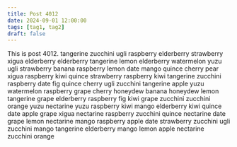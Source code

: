 ```yaml
---
title: Post 4012
date: 2024-09-01 12:00:00
tags: [tag1, tag2]
draft: false
---
```

This is post 4012.
tangerine
zucchini
ugli
raspberry
elderberry
strawberry
xigua
elderberry
elderberry
tangerine
lemon
elderberry
watermelon
yuzu
ugli
strawberry
banana
raspberry
lemon
date
mango
quince
cherry
pear
xigua
raspberry
kiwi
quince
strawberry
raspberry
kiwi
tangerine
zucchini
raspberry
date
fig
quince
cherry
ugli
zucchini
tangerine
apple
yuzu
watermelon
raspberry
grape
cherry
honeydew
banana
honeydew
lemon
tangerine
grape
elderberry
raspberry
fig
kiwi
grape
zucchini
zucchini
orange
yuzu
nectarine
yuzu
raspberry
kiwi
mango
elderberry
kiwi
quince
date
apple
grape
xigua
nectarine
raspberry
zucchini
quince
nectarine
date
grape
lemon
nectarine
mango
raspberry
apple
date
strawberry
zucchini
ugli
zucchini
mango
tangerine
elderberry
mango
lemon
apple
nectarine
zucchini
orange
